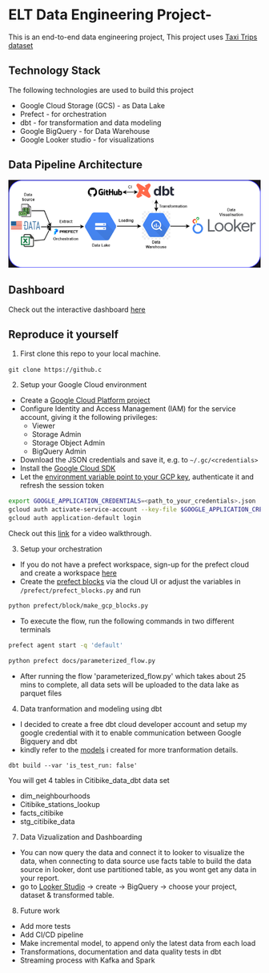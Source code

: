 
# ELT Data Engineering Project- 
This is an end-to-end data engineering project, This project uses [Taxi Trips dataset](https://catalog.data.gov/dataset/)

## Technology Stack
The following technologies are used to build this project
- Google Cloud Storage (GCS) - as Data Lake <br>
- Prefect - for orchestration <br>
- dbt - for transformation and data modeling <br>
- Google BigQuery - for Data Warehouse <br>
- Google Looker studio - for visualizations <br>
## Data Pipeline Architecture
![data-pipeline](images/Architecture.png)

## Dashboard
Check out the interactive dashboard [here](https://lookerstudio.google.com/u/0/reporting/7472e395-93bf-4254-b871-618e152624be/page/25OJD)

## Reproduce it yourself
1. First clone this repo to your local machine.

`git clone https://github.c`

2. Setup your Google Cloud environment
- Create a [Google Cloud Platform project](https://console.cloud.google.com/cloud-resource-manager)
- Configure Identity and Access Management (IAM) for the service account, giving it the following privileges:
    - Viewer
    - Storage Admin
    - Storage Object Admin
    - BigQuery Admin
- Download the JSON credentials and save it, e.g. to `~/.gc/<credentials>`
- Install the [Google Cloud SDK](https://cloud.google.com/sdk/docs/install-sdk)
- Let the [environment variable point to your GCP key](https://cloud.google.com/docs/authentication/application-default-credentials#GAC), authenticate it and refresh the session token
```bash
export GOOGLE_APPLICATION_CREDENTIALS=<path_to_your_credentials>.json
gcloud auth activate-service-account --key-file $GOOGLE_APPLICATION_CREDENTIALS
gcloud auth application-default login
```
Check out this [link](https://www.youtube.com/watch?v=Hajwnmj0xfQ&list=PL3MmuxUbc_hJed7dXYoJw8DoCuVHhGEQb&index=11&t=29s)  for a video walkthrough.

3. Setup your orchestration
- If you do not have a prefect workspace, sign-up for the prefect cloud and create a workspace [here](https://app.prefect.cloud/auth/login)
- Create the [prefect blocks](https://docs.prefect.io/concepts/blocks/) via the cloud UI or adjust the variables in `/prefect/prefect_blocks.py` and run
```bash
python prefect/block/make_gcp_blocks.py
```
- To execute the flow, run the following commands in two different terminals
```bash
prefect agent start -q 'default'
```
```bash
python prefect docs/parameterized_flow.py
```
- After running the flow 'parameterized_flow.py' which takes about 25 mins to complete, all data sets will be uploaded to the data lake as parquet files

4. Data tranformation and modeling using dbt

- I decided to create a free dbt cloud developer account and setup my google credential with it to enable communication between Google Bigquery and dbt
- kindly refer to the [models](dbt_file/models) i created for more tranformation details.
```
dbt build --var 'is_test_run: false'
```
You will get 4 tables in Citibike_data_dbt data set
  - dim_neighbourhoods
  - Citibike_stations_lookup
  - facts_citibike
  - stg_citibike_data

7.  Data Vizualization and Dashboarding
- You can now query the data and connect it to looker to visualize the data, when connecting to data source use facts table to build the data source in looker, dont use partitioned table, as you wont get any data in your report.
- go to [Looker Studio](https://lookerstudio.google.com/) &rarr; create &rarr; BigQuery &rarr; choose your project, dataset & transformed table.

8. Future work
- Add more tests
- Add CI/CD pipeline
- Make incremental model, to append only the latest data from each load
- Transformations, documentation and data quality tests in dbt
- Streaming process with Kafka and Spark
